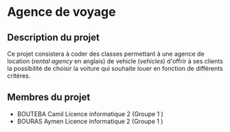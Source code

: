 # Agence de voyage

## Description du projet

Ce projet consistera à coder des classes permettant à une agence de location (*rental agency* en anglais)
de vehicle (*vehicles*) d'offrir à ses clients la possibilité de choisir la voiture qui souhaite louer
en fonction de différents critères.

## Membres du projet

- BOUTEBA Camil Licence informatique 2 (Groupe 1 )
- BOURAS Aymen Licence informatique 2 (Groupe 1 )
